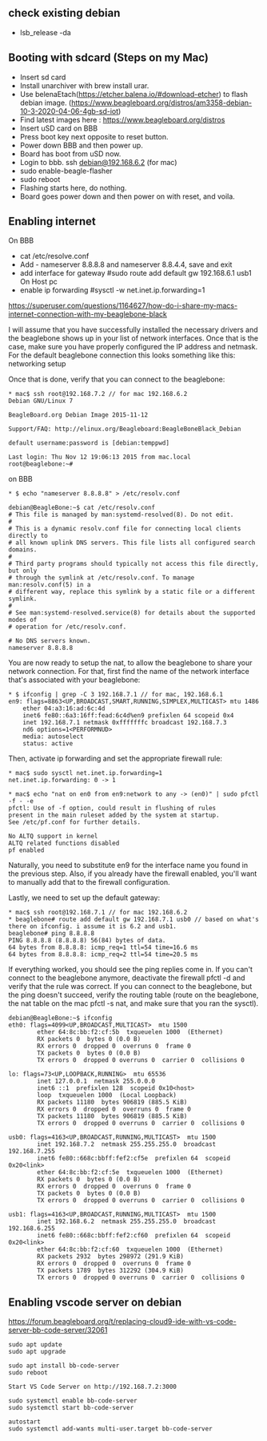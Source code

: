 ## check existing debian
- lsb_release -da

## Booting with sdcard (Steps on my Mac)
- Insert sd card
- Install unarchiver with brew install urar.
- Use belenaEtach(https://etcher.balena.io/#download-etcher) to flash debian image. (https://www.beagleboard.org/distros/am3358-debian-10-3-2020-04-06-4gb-sd-iot)
- Find latest images here : https://www.beagleboard.org/distros
- Insert uSD card on BBB
- Press boot key next opposite to reset button.
- Power down BBB and then power up.
- Board has boot from uSD now.
- Login to bbb. ssh debian@192.168.6.2 (for mac)
- sudo enable-beagle-flasher
- sudo reboot
- Flashing starts here, do nothing.
- Board goes power down and then power on with reset, and voila.

## Enabling internet
On BBB
- cat /etc/resolve.conf
- Add - nameserver 8.8.8.8 and nameserver 8.8.4.4, save and exit
- add interface for gateway #sudo route add default gw 192.168.6.1 usb1
On Host pc
- enable ip forwarding #sysctl -w net.inet.ip.forwarding=1

https://superuser.com/questions/1164627/how-do-i-share-my-macs-internet-connection-with-my-beaglebone-black

I will assume that you have successfully installed the necessary drivers and the beaglebone shows up in your list of network interfaces. Once that is the case, make sure you have properly configured the IP address and netmask. For the default beaglebone connection this looks something like this: networking setup

Once that is done, verify that you can connect to the beaglebone:
```
* mac$ ssh root@192.168.7.2 // for mac 192.168.6.2
Debian GNU/Linux 7

BeagleBoard.org Debian Image 2015-11-12

Support/FAQ: http://elinux.org/Beagleboard:BeagleBoneBlack_Debian

default username:password is [debian:temppwd]

Last login: Thu Nov 12 19:06:13 2015 from mac.local
root@beaglebone:~#
```
on BBB

```
* $ echo "nameserver 8.8.8.8" > /etc/resolv.conf

debian@BeagleBone:~$ cat /etc/resolv.conf 
# This file is managed by man:systemd-resolved(8). Do not edit.
#
# This is a dynamic resolv.conf file for connecting local clients directly to
# all known uplink DNS servers. This file lists all configured search domains.
#
# Third party programs should typically not access this file directly, but only
# through the symlink at /etc/resolv.conf. To manage man:resolv.conf(5) in a
# different way, replace this symlink by a static file or a different symlink.
#
# See man:systemd-resolved.service(8) for details about the supported modes of
# operation for /etc/resolv.conf.

# No DNS servers known.
nameserver 8.8.8.8
```

You are now ready to setup the nat, to allow the beaglebone to share your network connection. For that, first find the name of the network interface that's associated with your beaglebone:

```
* $ ifconfig | grep -C 3 192.168.7.1 // for mac, 192.168.6.1
en9: flags=8863<UP,BROADCAST,SMART,RUNNING,SIMPLEX,MULTICAST> mtu 1486
    ether 04:a3:16:ad:6c:4d
    inet6 fe80::6a3:16ff:fead:6c4d%en9 prefixlen 64 scopeid 0x4
    inet 192.168.7.1 netmask 0xfffffffc broadcast 192.168.7.3
    nd6 options=1<PERFORMNUD>
    media: autoselect
    status: active
```

Then, activate ip forwarding and set the appropriate firewall rule:
```
* mac$ sudo sysctl net.inet.ip.forwarding=1
net.inet.ip.forwarding: 0 -> 1
```

```
* mac$ echo "nat on en0 from en9:network to any -> (en0)" | sudo pfctl -f - -e
pfctl: Use of -f option, could result in flushing of rules
present in the main ruleset added by the system at startup.
See /etc/pf.conf for further details.

No ALTQ support in kernel
ALTQ related functions disabled
pf enabled
```
Naturally, you need to substitute en9 for the interface name you found in the previous step. Also, if you already have the firewall enabled, you'll want to manually add that to the firewall configuration.

Lastly, we need to set up the default gateway:
```
* mac$ ssh root@192.168.7.1 // for mac 192.168.6.2
* beaglebone# route add default gw 192.168.7.1 usb0 // based on what's there on ifconfig. i assume it is 6.2 and usb1.
beaglebone# ping 8.8.8.8
PING 8.8.8.8 (8.8.8.8) 56(84) bytes of data.
64 bytes from 8.8.8.8: icmp_req=1 ttl=54 time=16.6 ms
64 bytes from 8.8.8.8: icmp_req=2 ttl=54 time=20.5 ms
```

If everything worked, you should see the ping replies come in. If you can't connect to the beaglebone anymore, deactivate the firewall pfctl -d and verify that the rule was correct. If you can connect to the beaglebone, but the ping doesn't succeed, verify the routing table (route on the beaglebone, the nat table on the mac pfctl -s nat, and make sure that you ran the sysctl).

```
debian@BeagleBone:~$ ifconfig
eth0: flags=4099<UP,BROADCAST,MULTICAST>  mtu 1500
        ether 64:8c:bb:f2:cf:5b  txqueuelen 1000  (Ethernet)
        RX packets 0  bytes 0 (0.0 B)
        RX errors 0  dropped 0  overruns 0  frame 0
        TX packets 0  bytes 0 (0.0 B)
        TX errors 0  dropped 0 overruns 0  carrier 0  collisions 0

lo: flags=73<UP,LOOPBACK,RUNNING>  mtu 65536
        inet 127.0.0.1  netmask 255.0.0.0
        inet6 ::1  prefixlen 128  scopeid 0x10<host>
        loop  txqueuelen 1000  (Local Loopback)
        RX packets 11180  bytes 906819 (885.5 KiB)
        RX errors 0  dropped 0  overruns 0  frame 0
        TX packets 11180  bytes 906819 (885.5 KiB)
        TX errors 0  dropped 0 overruns 0  carrier 0  collisions 0

usb0: flags=4163<UP,BROADCAST,RUNNING,MULTICAST>  mtu 1500
        inet 192.168.7.2  netmask 255.255.255.0  broadcast 192.168.7.255
        inet6 fe80::668c:bbff:fef2:cf5e  prefixlen 64  scopeid 0x20<link>
        ether 64:8c:bb:f2:cf:5e  txqueuelen 1000  (Ethernet)
        RX packets 0  bytes 0 (0.0 B)
        RX errors 0  dropped 0  overruns 0  frame 0
        TX packets 0  bytes 0 (0.0 B)
        TX errors 0  dropped 0 overruns 0  carrier 0  collisions 0

usb1: flags=4163<UP,BROADCAST,RUNNING,MULTICAST>  mtu 1500
        inet 192.168.6.2  netmask 255.255.255.0  broadcast 192.168.6.255
        inet6 fe80::668c:bbff:fef2:cf60  prefixlen 64  scopeid 0x20<link>
        ether 64:8c:bb:f2:cf:60  txqueuelen 1000  (Ethernet)
        RX packets 2932  bytes 298972 (291.9 KiB)
        RX errors 0  dropped 0  overruns 0  frame 0
        TX packets 1789  bytes 312292 (304.9 KiB)
        TX errors 0  dropped 0 overruns 0  carrier 0  collisions 0
```


## Enabling vscode server on debian

https://forum.beagleboard.org/t/replacing-cloud9-ide-with-vs-code-server-bb-code-server/32061
```
sudo apt update
sudo apt upgrade

sudo apt install bb-code-server
sudo reboot

Start VS Code Server on http://192.168.7.2:3000

sudo systemctl enable bb-code-server
sudo systemctl start bb-code-server

autostart
sudo systemctl add-wants multi-user.target bb-code-server
```
